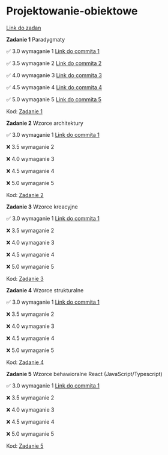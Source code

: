 # Projektowanie-obiektowe

[Link do zadan](https://github.com/kprzystalski/po2024)

**Zadanie 1** Paradygmaty

:white_check_mark: 3.0 wymaganie 1 [Link do commita 1](https://github.com/wmakoss/Projektowanie-obiektowe/commit/4bd98a405ca70e6935ee863a73ec82df383d2ff7)

:white_check_mark: 3.5 wymaganie 2 [Link do commita 2](https://github.com/wmakoss/Projektowanie-obiektowe/commit/0e224beb0318ad70dad0d1180a8d1ca1add12446)

:white_check_mark: 4.0 wymaganie 3 [Link do commita 3](https://github.com/wmakoss/Projektowanie-obiektowe/commit/6ab75e635f86ec53c1bbf8982ce1ca32feb8b30b)

:white_check_mark: 4.5 wymaganie 4 [Link do commita 4](https://github.com/wmakoss/Projektowanie-obiektowe/commit/bc7412dc8126c9a816a458bd4638050b009035ea)

:white_check_mark: 5.0 wymaganie 5 [Link do commita 5](https://github.com/wmakoss/Projektowanie-obiektowe/commit/eaf85bc46082e116f8226003accf9c2c21a6193c)


Kod: [Zadanie 1](https://github.com/wmakoss/Projektowanie-obiektowe/tree/main/zadanie%201)

**Zadanie 2** Wzorce architektury

:white_check_mark: 3.0 wymaganie 1 [Link do commita 1](https://github.com/wmakoss/Projektowanie-obiektowe/commit/abc55d1b8432cf44f6a718f592955fe301a9c254)

:x: 3.5 wymaganie 2

:x: 4.0 wymaganie 3

:x: 4.5 wymaganie 4

:x: 5.0 wymaganie 5


Kod: [Zadanie 2](https://github.com/wmakoss/Projektowanie-obiektowe/tree/main/zadanie%202)

**Zadanie 3** Wzorce kreacyjne

:white_check_mark: 3.0 wymaganie 1 [Link do commita 1](https://github.com/wmakoss/Projektowanie-obiektowe/commit/ed783fe300665eef84a47b0cd2cb85982fa1901f)

:x: 3.5 wymaganie 2

:x: 4.0 wymaganie 3

:x: 4.5 wymaganie 4

:x: 5.0 wymaganie 5


Kod: [Zadanie 3](https://github.com/wmakoss/Projektowanie-obiektowe/tree/main/zadanie%203)

**Zadanie 4** Wzorce strukturalne

:white_check_mark: 3.0 wymaganie 1 [Link do commita 1](https://github.com/wmakoss/Projektowanie-obiektowe/commit/8fd6254577aacaaa43a3a4ce3eb5488f1d289990)

:x: 3.5 wymaganie 2

:x: 4.0 wymaganie 3

:x: 4.5 wymaganie 4

:x: 5.0 wymaganie 5


Kod: [Zadanie 4](https://github.com/wmakoss/Projektowanie-obiektowe/tree/main/zadanie%204)

**Zadanie 5** Wzorce behawioralne React (JavaScript/Typescript)

:white_check_mark: 3.0 wymaganie 1 [Link do commita 1](https://github.com/wmakoss/Projektowanie-obiektowe/commit/0515c48fe693c6fdd188fb3b6ffa40a884faaf6e)

:x: 3.5 wymaganie 2

:x: 4.0 wymaganie 3

:x: 4.5 wymaganie 4

:x: 5.0 wymaganie 5


Kod: [Zadanie 5](https://github.com/wmakoss/Projektowanie-obiektowe/tree/main/zadanie%205)
